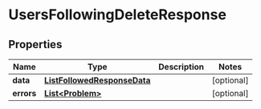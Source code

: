 

# UsersFollowingDeleteResponse


## Properties

| Name | Type | Description | Notes |
|------------ | ------------- | ------------- | -------------|
|**data** | [**ListFollowedResponseData**](ListFollowedResponseData.md) |  |  [optional] |
|**errors** | [**List&lt;Problem&gt;**](Problem.md) |  |  [optional] |



